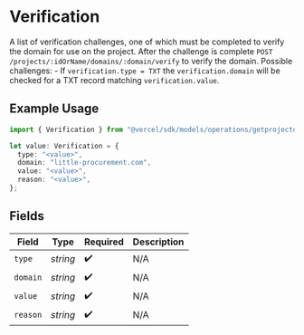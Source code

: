 # Verification

A list of verification challenges, one of which must be completed to verify the domain for use on the project. After the challenge is complete `POST /projects/:idOrName/domains/:domain/verify` to verify the domain. Possible challenges: - If `verification.type = TXT` the `verification.domain` will be checked for a TXT record matching `verification.value`.

## Example Usage

```typescript
import { Verification } from "@vercel/sdk/models/operations/getprojectdomain.js";

let value: Verification = {
  type: "<value>",
  domain: "little-procurement.com",
  value: "<value>",
  reason: "<value>",
};
```

## Fields

| Field              | Type               | Required           | Description        |
| ------------------ | ------------------ | ------------------ | ------------------ |
| `type`             | *string*           | :heavy_check_mark: | N/A                |
| `domain`           | *string*           | :heavy_check_mark: | N/A                |
| `value`            | *string*           | :heavy_check_mark: | N/A                |
| `reason`           | *string*           | :heavy_check_mark: | N/A                |